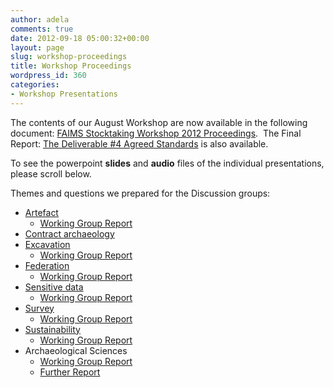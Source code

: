 ```yaml
---
author: adela
comments: true
date: 2012-09-18 05:00:32+00:00
layout: page
slug: workshop-proceedings
title: Workshop Proceedings
wordpress_id: 360
categories:
- Workshop Presentations
---
```


The contents of our August Workshop are now available in the following document: [FAIMS Stocktaking Workshop 2012 Proceedings](http://fedarch.org/pdf/Conference%20Proceedings.pdf).  The Final Report: [The Deliverable #4 Agreed Standards](https://www.fedarch.org/resources/FAIMS%2304%20Workshop%20Agreed%20Standards.pdf) is also available.

To see the powerpoint **slides** and **audio** files of the individual presentations, please scroll below.

Themes and questions we prepared for the Discussion groups:

* [Artefact](http://fedarch.org/pdf/artefact.pdf)
  * [Working Group Report](https://drive.google.com/open?id=0ByX7dvJJHhXHc0kxQlBtU1ZnVVE)
* [Contract archaeology](http://fedarch.org/pdf/contract.pdf)
* [Excavation](http://fedarch.org/pdf/excavation.pdf)
  * [Working Group Report](https://drive.google.com/open?id=0ByX7dvJJHhXHbUdSbldSMk50WW8)
* [Federation](http://fedarch.org/pdf/federation.pdf)
  * [Working Group Report](https://drive.google.com/open?id=0ByX7dvJJHhXHbUdSbldSMk50WW8)
* [Sensitive data](http://fedarch.org/pdf/sensitive.pdf)
  * [Working Group Report](https://drive.google.com/open?id=0ByX7dvJJHhXHUTRUajdyUzJCVzQ)
* [Survey](http://fedarch.org/pdf/survey.pdf)
  * [Working Group Report](https://drive.google.com/open?id=0ByX7dvJJHhXHT0lCUXNyUWlIQ3M)
* [Sustainability](http://fedarch.org/pdf/sustain.pdf)
  * [Working Group Report](https://drive.google.com/open?id=0ByX7dvJJHhXHUTRUajdyUzJCVzQ)
* Archaeological Sciences
  * [Working Group Report](https://drive.google.com/open?id=0ByX7dvJJHhXHUTRUajdyUzJCVzQ)
  * [Further Report](https://drive.google.com/open?id=0ByX7dvJJHhXHSUp0UzVyMFNaNnM)
